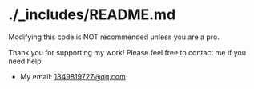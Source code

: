 # ./_includes/README.md

Modifying this code is NOT recommended unless you are a pro.

Thank you for supporting my work! Please feel free to contact me if you need help.

- My email: 1849819727@qq.com

